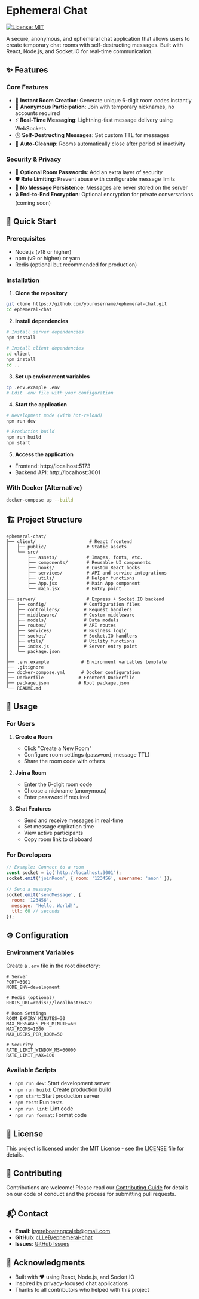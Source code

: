 # Ephemeral Chat

[![License: MIT](https://img.shields.io/badge/License-MIT-yellow.svg)](https://opensource.org/licenses/MIT)

A secure, anonymous, and ephemeral chat application that allows users to create temporary chat rooms with self-destructing messages. Built with React, Node.js, and Socket.IO for real-time communication.

## ✨ Features

### Core Features
- 🧾 **Instant Room Creation**: Generate unique 6-digit room codes instantly
- 🪪 **Anonymous Participation**: Join with temporary nicknames, no accounts required
- ⚡ **Real-Time Messaging**: Lightning-fast message delivery using WebSockets
- 🕒 **Self-Destructing Messages**: Set custom TTL for messages
- 🧹 **Auto-Cleanup**: Rooms automatically close after period of inactivity

### Security & Privacy
- 🔐 **Optional Room Passwords**: Add an extra layer of security
- 🛡️ **Rate Limiting**: Prevent abuse with configurable message limits
- 🔄 **No Message Persistence**: Messages are never stored on the server
- 🔒 **End-to-End Encryption**: Optional encryption for private conversations (coming soon)

## 🚀 Quick Start

### Prerequisites
- Node.js (v18 or higher)
- npm (v9 or higher) or yarn
- Redis (optional but recommended for production)

### Installation

1. **Clone the repository**
```bash
git clone https://github.com/yourusername/ephemeral-chat.git
cd ephemeral-chat
```

2. **Install dependencies**
```bash
# Install server dependencies
npm install

# Install client dependencies
cd client
npm install
cd ..
```

3. **Set up environment variables**
```bash
cp .env.example .env
# Edit .env file with your configuration
```

4. **Start the application**
```bash
# Development mode (with hot-reload)
npm run dev

# Production build
npm run build
npm start
```

5. **Access the application**
- Frontend: http://localhost:5173
- Backend API: http://localhost:3001

### With Docker (Alternative)
```bash
docker-compose up --build
```

## 🏗️ Project Structure

```
ephemeral-chat/
├── client/                    # React frontend
│   ├── public/               # Static assets
│   └── src/
│       ├── assets/           # Images, fonts, etc.
│       ├── components/       # Reusable UI components
│       ├── hooks/            # Custom React hooks
│       ├── services/         # API and service integrations
│       ├── utils/            # Helper functions
│       ├── App.jsx           # Main App component
│       └── main.jsx          # Entry point
│
├── server/                   # Express + Socket.IO backend
│   ├── config/              # Configuration files
│   ├── controllers/         # Request handlers
│   ├── middleware/          # Custom middleware
│   ├── models/              # Data models
│   ├── routes/              # API routes
│   ├── services/            # Business logic
│   ├── socket/              # Socket.IO handlers
│   ├── utils/               # Utility functions
│   ├── index.js             # Server entry point
│   └── package.json
│
├── .env.example            # Environment variables template
├── .gitignore
├── docker-compose.yml      # Docker configuration
├── Dockerfile             # Frontend Dockerfile
├── package.json           # Root package.json
└── README.md
```

## 📱 Usage

### For Users
1. **Create a Room**
   - Click "Create a New Room"
   - Configure room settings (password, message TTL)
   - Share the room code with others

2. **Join a Room**
   - Enter the 6-digit room code
   - Choose a nickname (anonymous)
   - Enter password if required

3. **Chat Features**
   - Send and receive messages in real-time
   - Set message expiration time
   - View active participants
   - Copy room link to clipboard

### For Developers
```javascript
// Example: Connect to a room
const socket = io('http://localhost:3001');
socket.emit('joinRoom', { room: '123456', username: 'anon' });

// Send a message
socket.emit('sendMessage', {
  room: '123456',
  message: 'Hello, World!',
  ttl: 60 // seconds
});
```

## ⚙️ Configuration

### Environment Variables
Create a `.env` file in the root directory:

```env
# Server
PORT=3001
NODE_ENV=development

# Redis (optional)
REDIS_URL=redis://localhost:6379

# Room Settings
ROOM_EXPIRY_MINUTES=30
MAX_MESSAGES_PER_MINUTE=60
MAX_ROOMS=1000
MAX_USERS_PER_ROOM=50

# Security
RATE_LIMIT_WINDOW_MS=60000
RATE_LIMIT_MAX=100
```

### Available Scripts
- `npm run dev`: Start development server
- `npm run build`: Create production build
- `npm start`: Start production server
- `npm test`: Run tests
- `npm run lint`: Lint code
- `npm run format`: Format code

## 📄 License

This project is licensed under the MIT License - see the [LICENSE](LICENSE) file for details.

## 🙏 Contributing

Contributions are welcome! Please read our [Contributing Guide](CONTRIBUTING.md) for details on our code of conduct and the process for submitting pull requests.

## 📬 Contact

- **Email**: [kyereboatengcaleb@gmail.com](mailto:kyereboatengcaleb@gmail.com)
- **GitHub**: [cLLeB/ephemeral-chat](https://github.com/cLLeB/-ephemeral-chat/)
- **Issues**: [GitHub Issues](https://github.com/cLLeB/-ephemeral-chat/issues)

## 🤝 Acknowledgments

- Built with ❤️ using React, Node.js, and Socket.IO
- Inspired by privacy-focused chat applications
- Thanks to all contributors who helped with this project
